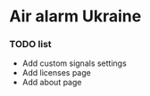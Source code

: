 # Air alarm Ukraine

### TODO list

* Add custom signals settings
* Add licenses page
* Add about page